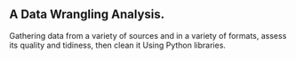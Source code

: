 ## A Data Wrangling Analysis.

Gathering data from a variety of sources and in a variety of formats, assess its quality and tidiness, then clean it Using Python libraries.